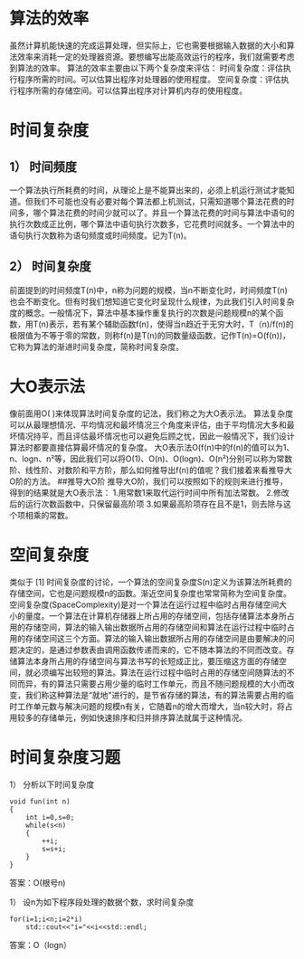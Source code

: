 # 算法的效率
虽然计算机能快速的完成运算处理，但实际上，它也需要根据输入数据的大小和算法效率来消耗一定的处理器资源。要想编写出能高效运行的程序，我们就需要考虑到算法的效率。
算法的效率主要由以下两个复杂度来评估：
时间复杂度：评估执行程序所需的时间。可以估算出程序对处理器的使用程度。
空间复杂度：评估执行程序所需的存储空间。可以估算出程序对计算机内存的使用程度。
# 时间复杂度
## 1） 时间频度
一个算法执行所耗费的时间，从理论上是不能算出来的，必须上机运行测试才能知道。但我们不可能也没有必要对每个算法都上机测试，只需知道哪个算法花费的时间多，哪个算法花费的时间少就可以了。并且一个算法花费的时间与算法中语句的执行次数成正比例，哪个算法中语句执行次数多，它花费时间就多。一个算法中的语句执行次数称为语句频度或时间频度。记为T(n)。
## 2） 时间复杂度
前面提到的时间频度T(n)中，n称为问题的规模，当n不断变化时，时间频度T(n)也会不断变化。但有时我们想知道它变化时呈现什么规律，为此我们引入时间复杂度的概念。一般情况下，算法中基本操作重复执行的次数是问题规模n的某个函数，用T(n)表示，若有某个辅助函数f(n)，使得当n趋近于无穷大时，T（n)/f(n)的极限值为不等于零的常数，则称f(n)是T(n)的同数量级函数，记作T(n)=O(f(n))，它称为算法的渐进时间复杂度，简称时间复杂度。
# 大O表示法
像前面用O( )来体现算法时间复杂度的记法，我们称之为大O表示法。
算法复杂度可以从最理想情况、平均情况和最坏情况三个角度来评估，由于平均情况大多和最坏情况持平，而且评估最坏情况也可以避免后顾之忧，因此一般情况下，我们设计算法时都要直接估算最坏情况的复杂度。
大O表示法O(f(n)中的f(n)的值可以为1、n、logn、n²等，因此我们可以将O(1)、O(n)、O(logn)、O(n²)分别可以称为常数阶、线性阶、对数阶和平方阶，那么如何推导出f(n)的值呢？我们接着来看推导大O阶的方法。
##推导大O阶
推导大O阶，我们可以按照如下的规则来进行推导，得到的结果就是大O表示法：
1.用常数1来取代运行时间中所有加法常数。
2.修改后的运行次数函数中，只保留最高阶项
3.如果最高阶项存在且不是1，则去除与这个项相乘的常数。

# 空间复杂度
类似于 [1]  时间复杂度的讨论，一个算法的空间复杂度S(n)定义为该算法所耗费的存储空间，它也是问题规模n的函数。渐近空间复杂度也常常简称为空间复杂度。空间复杂度(SpaceComplexity)是对一个算法在运行过程中临时占用存储空间大小的量度。一个算法在计算机存储器上所占用的存储空间，包括存储算法本身所占用的存储空间，算法的输入输出数据所占用的存储空间和算法在运行过程中临时占用的存储空间这三个方面。算法的输入输出数据所占用的存储空间是由要解决的问题决定的，是通过参数表由调用函数传递而来的，它不随本算法的不同而改变。存储算法本身所占用的存储空间与算法书写的长短成正比，要压缩这方面的存储空间，就必须编写出较短的算法。算法在运行过程中临时占用的存储空间随算法的不同而异，有的算法只需要占用少量的临时工作单元，而且不随问题规模的大小而改变，我们称这种算法是“就地\"进行的，是节省存储的算法，有的算法需要占用的临时工作单元数与解决问题的规模n有关，它随着n的增大而增大，当n较大时，将占用较多的存储单元，例如快速排序和归并排序算法就属于这种情况。

# 时间复杂度习题
1） 分析以下时间复杂度
```
void fun(int n)
{
    int i=0,s=0;
    while(s<n)
    {
        ++i;
        s=s+i;
    }
}
```
答案：O(根号n)

1） 设n为如下程序段处理的数据个数，求时间复杂度
```
for(i=1;i<n;i=2*i)
    std::cout<<"i="<<i<<std::endl;
```
答案：O（logn）

